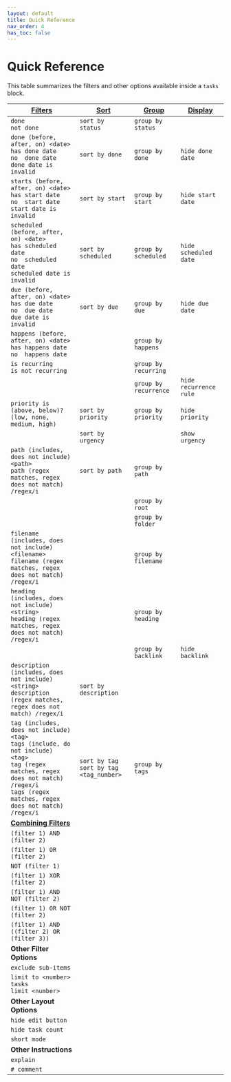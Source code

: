 ```yaml
---
layout: default
title: Quick Reference
nav_order: 4
has_toc: false
---
```


# Quick Reference

[1]: https://obsidian-tasks-group.github.io/obsidian-tasks/queries/filters/
[2]: https://obsidian-tasks-group.github.io/obsidian-tasks/queries/sorting/
[3]: https://obsidian-tasks-group.github.io/obsidian-tasks/queries/grouping/
[4]: https://obsidian-tasks-group.github.io/obsidian-tasks/queries/layout/
[5]: https://obsidian-tasks-group.github.io/obsidian-tasks/queries/combining-filters/

This table summarizes the filters and other options available inside a `tasks` block.

| [Filters][1]                                                                                                                                                                                        | [Sort][2]                                   | [Group][3]            | [Display][4]           |
| --------------------------------------------------------------------------------------------------------------------------------------------------------------------------------------------------- | ------------------------------------------- | --------------------- | ---------------------- |
| `done`<br>`not done`                                                                                                                                                                                | `sort by status`                            | `group by status`     |                        |
| `done (before, after, on) <date>`<br>`has done date`<br>`no  done date`<br>`done date is invalid`                                                                                                   | `sort by done`                              | `group by done`       | `hide done date`       |
| `starts (before, after, on) <date>`<br>`has start date`<br>`no  start date`<br>`start date is invalid`                                                                                              | `sort by start`                             | `group by start`      | `hide start date`      |
| `scheduled (before, after, on) <date>`<br>`has scheduled date`<br>`no  scheduled date`<br>`scheduled date is invalid`                                                                               | `sort by scheduled`                         | `group by scheduled`  | `hide scheduled date`  |
| `due (before, after, on) <date>`<br>`has due date`<br>`no  due date`<br>`due date is invalid`                                                                                                       | `sort by due`                               | `group by due`        | `hide due date`        |
| `happens (before, after, on) <date>`<br>`has happens date`<br>`no  happens date`                                                                                                                    |                                             | `group by happens`    |                        |
| `is recurring`<br>`is not recurring`                                                                                                                                                                |                                             | `group by recurring`  |                        |
|                                                                                                                                                                                                     |                                             | `group by recurrence` | `hide recurrence rule` |
| `priority is (above, below)? (low, none, medium, high)`                                                                                                                                             | `sort by priority`                          | `group by priority`   | `hide priority`        |
|                                                                                                                                                                                                     | `sort by urgency`                           |                       | `show urgency`         |
| `path (includes, does not include) <path>`<br>`path (regex matches, regex does not match) /regex/i`                                                                                                 | `sort by path`                              | `group by path`       |                        |
|                                                                                                                                                                                                     |                                             | `group by root`       |                        |
|                                                                                                                                                                                                     |                                             | `group by folder`     |                        |
| `filename (includes, does not include) <filename>`<br>`filename (regex matches, regex does not match) /regex/i`                                                                                     |                                             | `group by filename`   |                        |
| `heading (includes, does not include) <string>`<br>`heading (regex matches, regex does not match) /regex/i`                                                                                         |                                             | `group by heading`    |                        |
|                                                                                                                                                                                                     |                                             | `group by backlink`   | `hide backlink`        |
| `description (includes, does not include) <string>`<br>`description (regex matches, regex does not match) /regex/i`                                                                                 | `sort by description`                       |                       |                        |
| `tag (includes, does not include) <tag>`<br>`tags (include, do not include) <tag>`<br>`tag (regex matches, regex does not match) /regex/i`<br>`tags (regex matches, regex does not match) /regex/i` | `sort by tag`<br>`sort by tag <tag_number>` | `group by tags`       |                        |
| [**Combining Filters**][5]                                                                                                                                                                          |                                             |                       |                        |
| `(filter 1) AND (filter 2)`                                                                                                                                                                         |                                             |                       |                        |
| `(filter 1) OR (filter 2)`                                                                                                                                                                          |                                             |                       |                        |
| `NOT (filter 1)`                                                                                                                                                                                    |                                             |                       |                        |
| `(filter 1) XOR (filter 2)`                                                                                                                                                                         |                                             |                       |                        |
| `(filter 1) AND NOT (filter 2)`                                                                                                                                                                     |                                             |                       |                        |
| `(filter 1) OR NOT (filter 2)`                                                                                                                                                                      |                                             |                       |                        |
| `(filter 1) AND ((filter 2) OR (filter 3))`                                                                                                                                                         |                                             |                       |                        |
| **Other Filter Options**                                                                                                                                                                            |                                             |                       |                        |
| `exclude sub-items`                                                                                                                                                                                 |                                             |                       |                        |
| `limit to <number> tasks`<br>`limit <number>`                                                                                                                                                       |                                             |                       |                        |
| **Other Layout Options**                                                                                                                                                                            |                                             |                       |                        |
| `hide edit button`                                                                                                                                                                                  |                                             |                       |                        |
| `hide task count`                                                                                                                                                                                   |                                             |                       |                        |
| `short mode`                                                                                                                                                                                        |                                             |                       |                        |
| **Other Instructions**                                                                                                                                                                              |                                             |                       |                        |
| `explain`                                                                                                                                                                                           |                                             |                       |                        |
| `# comment`                                                                                                                                                                                         |                                             |                       |                        |
